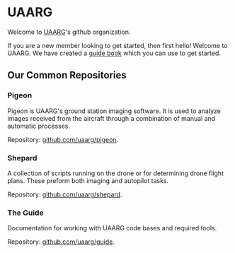 # UAARG

Welcome to [UAARG](https://uaarg.com)'s github organization.

If you are a new member looking to get started, then first hello! Welcome to UAARG. We have created a [guide book](https://uaarg.com/guide) which you can use to get started.

## Our Common Repositories

### Pigeon

Pigeon is UAARG's ground station imaging software. It is used to analyze images received from the aircraft through a combination of manual and automatic processes.

Repository: [github.com/uaarg/pigeon](https://github.com/uaarg/pigeon).

### Shepard

A collection of scripts running on the drone or for determining drone flight plans. These preform both imaging and autopilot tasks.

Repository: [github.com/uaarg/shepard](https://github.com/uaarg/shepard).

### The Guide

Documentation for working with UAARG code bases and required tools.

Repository: [github.com/uaarg/guide](https://github.com/uaarg/guide).
